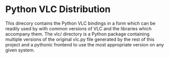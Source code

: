 Python VLC Distribution
=======================

This direcory contains the Python VLC bindings in a form which can be readily used by with common versions of VLC and the libraries which accompany them.  The vlc/ directory is a Python package containing multiple versions of the original vlc.py file generated by the rest of this project and a pythonic frontend to use the most appropriate version on any given system.
